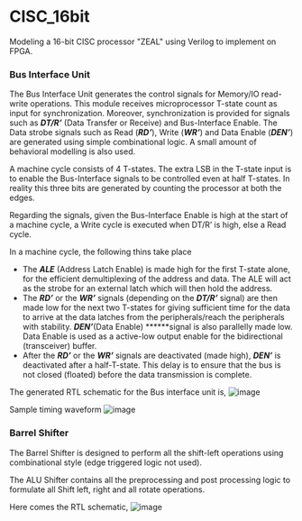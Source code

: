 # CISC_16bit
Modeling a 16-bit CISC processor "ZEAL" using Verilog to implement on FPGA.

### Bus Interface Unit

The Bus Interface Unit generates the control signals for Memory/IO read-write operations. This module receives microprocessor T-state count as input for synchronization. Moreover, synchronization is provided for signals such as ***DT/R’*** (Data Transfer or Receive) and Bus-Interface Enable. The Data strobe signals such as Read (***RD’***), Write (***WR’***) and Data Enable (***DEN’***) are generated using simple combinational logic. A small amount of behavioral modelling is also used.

A machine cycle consists of 4 T-states. The extra LSB in the T-state input is to enable the Bus-Interface signals to be controlled even at half T-states. In reality this three bits are generated by counting the processor at both the edges.

Regarding the signals, given the Bus-Interface Enable is high at the start of a machine cycle, a Write cycle is executed when DT/R’ is high, else a Read cycle. 

In a machine cycle, the following thins take place

- The ***ALE*** (Address Latch Enable) is made high for the first T-state alone, for the efficient demultiplexing of the address and data. The ALE will act as the strobe for an external latch which will then hold the address.
- The ***RD’*** or the ***WR’*** signals (depending on the ***DT/R’*** signal) are then made low for the next two T-states for giving sufficient time for the data to arrive at the data latches from the peripherals/reach the peripherals with stability. ***DEN’***(Data Enable) ******signal is also parallelly made low. Data Enable is used as a active-low output enable for the bidirectional (transceiver) buffer.
- After the ***************RD’*************** or the ***************WR’*************** signals are deactivated (made high), ***DEN’*** is deactivated after a half-T-state. This delay is to ensure that the bus is not closed (floated) before the data transmission is complete.

The generated RTL schematic for the Bus interface unit is,
![image](https://github.com/pyCoder03/CISC_16bit/assets/93860462/d36d46f6-88c4-49e8-b3a7-ff5cf9bedd64)

Sample timing waveform
![image](https://github.com/pyCoder03/CISC_16bit/assets/93860462/7e9bef33-0190-4b83-93dc-d7c06620a8ea)

### Barrel Shifter

The Barrel Shifter is designed to perform all the shift-left operations using combinational style (edge triggered logic not used).

The ALU Shifter contains all the preprocessing and post processing logic to formulate all Shift left, right and all rotate operations.

Here comes the RTL schematic,
![image](https://github.com/pyCoder03/CISC_16bit/assets/93860462/6a140018-959c-4a57-a843-1578837bff23)

